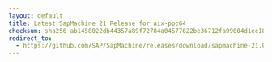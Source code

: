 ```yaml
---
layout: default
title: Latest SapMachine 21 Release for aix-ppc64
checksum: sha256 ab1458022db44357a89f72784a04577622be36712fa99004d1ec187151dd3e0a
redirect_to:
  - https://github.com/SAP/SapMachine/releases/download/sapmachine-21.0.8/sapmachine-jre-21.0.8_aix-ppc64_bin.tar.gz
---
```

